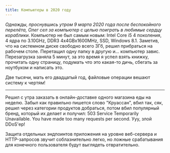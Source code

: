 ```yaml
---
title: Компьютеры в 2020 году
---
```


_Однажды, проснувшись утром 9 марта 2020 года после беспокойного перелёта, Олег сел за компьютер с целью поиграть в любимые сердцу кораблики_. Компьютер не был самым новым: Intel Core i5 4 поколения, 4 ядра по 3.10GHz, DDR3 4x4GBx1600MHz, SSD, Windows 8.1. Заметив, что на системном диске свободно всего 3Гб, решил прибраться на рабочем столе. Перетащил одну папку в другую и... компьютер завис. Перезагрузка заняла 5 минут, за это время я успел взять книжку, прочитать одну страницу, подумать что это какая-то дичь, сбегать за ноутбуком и написать это.

Две тысячи, мать его двадцатый год, файловые операции вешают систему к чертям!

----

Решил с утра заказать в онлайн-доставке одного магазина еды на неделю. Забыл как правильно пишется слово "Круассан", вбил так, сяк, решил через категории продуктов добраться, потом вбил популярный бренд, который их делает и получил: 503 Service Temporarily Unavailable. You have made too many requests per second. Ууу, злой DDoS'ер!

Защита отдельных эндпоинтов приложения на уровне веб-сервера и HTTP-запросов звучит соблазнительно легко, но ложные срабатывания для конечного пользователя будут выглядеть отвратительно.
